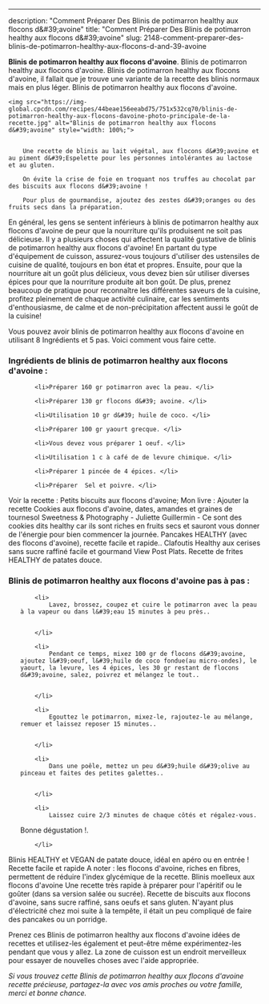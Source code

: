 ---
description: "Comment Préparer Des Blinis de potimarron healthy aux flocons d&amp;#39;avoine"
title: "Comment Préparer Des Blinis de potimarron healthy aux flocons d&amp;#39;avoine"
slug: 2148-comment-preparer-des-blinis-de-potimarron-healthy-aux-flocons-d-and-39-avoine

<p>
	<strong>Blinis de potimarron healthy aux flocons d&#39;avoine</strong>. 
	Blinis de potimarron healthy aux flocons d&#39;avoine. Blinis de potimarron healthy aux flocons d&#39;avoine, il fallait que je trouve une variante de la recette des blinis normaux mais en plus léger. Blinis de potimarron healthy aux flocons d&#39;avoine.
</p>
<p>
	
	<img src="https://img-global.cpcdn.com/recipes/44beae156eeabd75/751x532cq70/blinis-de-potimarron-healthy-aux-flocons-davoine-photo-principale-de-la-recette.jpg" alt="Blinis de potimarron healthy aux flocons d&#39;avoine" style="width: 100%;">
	
	
		Une recette de blinis au lait végétal, aux flocons d&#39;avoine et au piment d&#39;Espelette pour les personnes intolérantes au lactose et au gluten.
	
		On évite la crise de foie en troquant nos truffes au chocolat par des biscuits aux flocons d&#39;avoine !
	
		Pour plus de gourmandise, ajoutez des zestes d&#39;oranges ou des fruits secs dans la préparation.
	
</p>

En général, les gens se sentent inférieurs à blinis de potimarron healthy aux flocons d&#39;avoine de peur que la nourriture qu'ils produisent ne soit pas délicieuse. Il y a plusieurs choses qui affectent la qualité gustative de blinis de potimarron healthy aux flocons d&#39;avoine! En partant du type d'équipement de cuisson, assurez-vous toujours d'utiliser des ustensiles de cuisine de qualité, toujours en bon état et propres. Ensuite, pour que la nourriture ait un goût plus délicieux, vous devez bien sûr utiliser diverses épices pour que la nourriture produite ait bon goût. De plus, prenez beaucoup de pratique pour reconnaître les différentes saveurs de la cuisine, profitez pleinement de chaque activité culinaire, car les sentiments d'enthousiasme, de calme et de non-précipitation affectent aussi le goût de la cuisine!

<!--inarticleads1-->

Vous pouvez avoir blinis de potimarron healthy aux flocons d&#39;avoine en utilisant 8 Ingrédients et 5 pas. Voici comment vous faire cette.

<h3>Ingrédients de blinis de potimarron healthy aux flocons d&#39;avoine :</h3>

<ol>
	
		<li>Préparer 160 gr potimarron avec la peau. </li>
	
		<li>Préparer 130 gr flocons d&#39; avoine. </li>
	
		<li>Utilisation 10 gr d&#39; huile de coco. </li>
	
		<li>Préparer 100 gr yaourt grecque. </li>
	
		<li>Vous devez vous préparer 1 oeuf. </li>
	
		<li>Utilisation 1 c à café de de levure chimique. </li>
	
		<li>Préparer 1 pincée de 4 épices. </li>
	
		<li>Préparer  Sel et poivre. </li>
	
</ol>

Voir la recette : Petits biscuits aux flocons d&#39;avoine; Mon livre : Ajouter la recette Cookies aux flocons d&#39;avoine, dates, amandes et graines de tournesol Sweetness &amp; Photography - Juliette Guillermin - Ce sont des cookies dits healthy car ils sont riches en fruits secs et sauront vous donner de l&#39;énergie pour bien commencer la journée. Pancakes HEALTHY (avec des flocons d&#39;avoine), recette facile et rapide.. Clafoutis Healthy aux cerises sans sucre raffiné facile et gourmand View Post Plats. Recette de frites HEALTHY de patates douce. 

<!--inarticleads2-->

<h3>Blinis de potimarron healthy aux flocons d&#39;avoine pas à pas :</h3>

<ol>
	
		<li>
			Lavez, brossez, coupez et cuire le potimarron avec la peau à la vapeur ou dans l&#39;eau 15 minutes à peu près..
			
			
		</li>
	
		<li>
			Pendant ce temps, mixez 100 gr de flocons d&#39;avoine, ajoutez l&#39;oeuf, l&#39;huile de coco fondue(au micro-ondes), le yaourt, la levure, les 4 épices, les 30 gr restant de flocons d&#39;avoine, salez, poivrez et mélangez le tout..
			
			
		</li>
	
		<li>
			Egouttez le potimarron, mixez-le, rajoutez-le au mélange, remuer et laissez reposer 15 minutes..
			
			
		</li>
	
		<li>
			Dans une poêle, mettez un peu d&#39;huile d&#39;olive au pinceau et faites des petites galettes..
			
			
		</li>
	
		<li>
			Laissez cuire 2/3 minutes de chaque côtés et régalez-vous.
Bonne dégustation !.
			
			
		</li>
	
</ol>

Blinis HEALTHY et VEGAN de patate douce, idéal en apéro ou en entrée ! Recette facile et rapide A noter : les flocons d&#39;avoine, riches en fibres, permettent de réduire l&#39;index glycémique de la recette. Blinis moelleux aux flocons d&#39;avoine Une recette très rapide à préparer pour l&#39;apéritif ou le goûter (dans sa version salée ou sucrée). Recette de biscuits aux flocons d&#39;avoine, sans sucre raffiné, sans oeufs et sans gluten. N&#39;ayant plus d&#39;électricité chez moi suite à la tempête, il était un peu compliqué de faire des pancakes ou un porridge. 

<!--inarticleads1-->

<p>
Prenez ces Blinis de potimarron healthy aux flocons d&#39;avoine idées de recettes et utilisez-les également et peut-être même expérimentez-les pendant que vous y allez. La zone de cuisson est un endroit merveilleux pour essayer de nouvelles choses avec l'aide appropriée.
</p>

<p>
<i>Si vous trouvez cette Blinis de potimarron healthy aux flocons d&#39;avoine recette précieuse, partagez-la avec vos amis proches ou votre famille, merci et bonne chance.</i>
</p>
